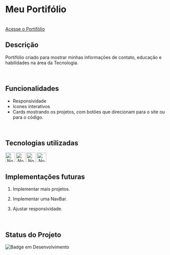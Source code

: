 # Meu Portifólio
<br/>
<a href="http://auybergenesini.com.br" target="_blank">Acesse o Portifólio</a>

<br/>

## Descrição


Portifólio criado para mostrar minhas informações de contato, educação e habilidades na área da Tecnologia.

<br/>

## Funcionalidades

- Responsividade
- Icones interativos
- Cards mostrando os projetos, com botões que direcionam para o site ou para o código.
<br/>

## Tecnologias utilizadas 
<div align="center"> 
<img align="left" alt="NodeJs" height="30" width="30" src="https://cdn.jsdelivr.net/gh/devicons/devicon@latest/icons/typescript/typescript-original.svg" />          
<img align="left" alt="NodeJs" height="30" width="30" src="https://cdn.jsdelivr.net/gh/devicons/devicon@latest/icons/react/react-original.svg" />
<img align="left" alt="NodeJs" height="30" width="30" src="https://cdn.jsdelivr.net/gh/devicons/devicon@latest/icons/vite/vite-original-wordmark.svg" />
<img align="left" alt="NodeJs" height="30" width="30" src="https://cdn.jsdelivr.net/gh/devicons/devicon@latest/icons/html5/html5-original.svg" />


</div>
<br/><br/>

## Implementações futuras
1. Implementar mais projetos.

2. Implementar uma NavBar.

3. Ajustar responsividade. 


<br/>


## Status do Projeto

![Badge em Desenvolvimento](https://img.shields.io/badge/Status-Em%20Desenvolvimento-green)

<br/>




